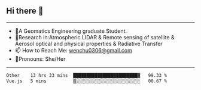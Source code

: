 ## Hi there 👋
---
- 🌱A Geomatics Engineering graduate Student.
- 🔭Research in:Atmospheric LIDAR & Remote sensing of satellite & Aerosol optical and physical properties & Radiative Transfer
- 📫 How to Reach Me: wenchu0306@gmail.com
- 🍒Pronouns: She/Her
---

<!--START_SECTION:waka-->

```txt
Other    13 hrs 33 mins  ████████████████████████▓   99.33 %
Vue.js   5 mins          ▒░░░░░░░░░░░░░░░░░░░░░░░░   00.67 %
```

<!--END_SECTION:waka-->







